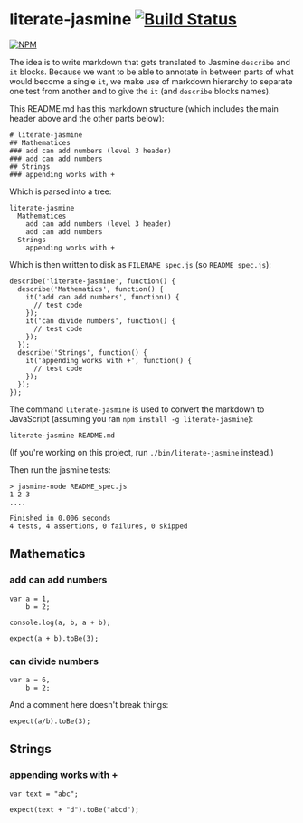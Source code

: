 # literate-jasmine [![Build Status](https://travis-ci.org/cymen/literate-jasmine.png?branch=master)](https://travis-ci.org/cymen/literate-jasmine)

[![NPM](https://nodei.co/npm/literate-jasmine.png?downloads=true&stars=true)](https://npmjs.org/package/literate-jasmine)

The idea is to write markdown that gets translated to Jasmine `describe` and
`it` blocks. Because we want to be able to annotate in between parts of what
would become a single `it`, we make use of markdown hierarchy to separate one
test from another and to give the `it` (and `describe` blocks names).

This README.md has this markdown structure (which includes the main header
above and the other parts below):

    # literate-jasmine
    ## Mathematices
    ### add can add numbers (level 3 header)
    ### add can add numbers
    ## Strings
    ### appending works with +

Which is parsed into a tree:

    literate-jasmine
      Mathematices
        add can add numbers (level 3 header)
        add can add numbers
      Strings
        appending works with +

Which is then written to disk as `FILENAME_spec.js` (so `README_spec.js`):

    describe('literate-jasmine', function() {
      describe('Mathematics', function() {
        it('add can add numbers', function() {
          // test code
        });
        it('can divide numbers', function() {
          // test code
        });
      });
      describe('Strings', function() {
        it('appending works with +', function() {
          // test code
        });
      });
    });

The command `literate-jasmine` is used to convert the markdown to JavaScript
(assuming you ran `npm install -g literate-jasmine`):

    literate-jasmine README.md

(If you're working on this project, run `./bin/literate-jasmine` instead.)

Then run the jasmine tests:

    > jasmine-node README_spec.js
    1 2 3
    ....

    Finished in 0.006 seconds
    4 tests, 4 assertions, 0 failures, 0 skipped

## Mathematics
### add can add numbers

    var a = 1,
        b = 2;

    console.log(a, b, a + b);

    expect(a + b).toBe(3);

### can divide numbers

    var a = 6,
        b = 2;

And a comment here doesn't break things:

    expect(a/b).toBe(3);

## Strings
### appending works with +

    var text = "abc";

    expect(text + "d").toBe("abcd");
